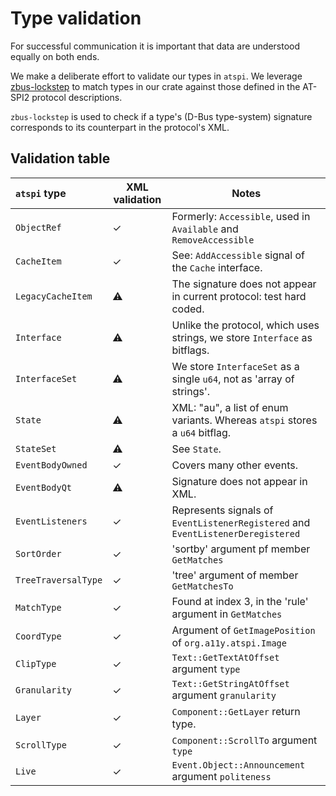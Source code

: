 # Type validation

For successful communication it is important that data are
understood equally on both ends.

We make a deliberate effort to validate our types in `atspi`.
We leverage [zbus-lockstep](https://github.com/luukvanderduim/zbus-lockstep/) to match types in our crate against those defined in the AT-SPI2 protocol descriptions.

`zbus-lockstep` is used to check if a type's (D-Bus type-system) signature corresponds to its counterpart in the protocol's XML.

## Validation table

| `atspi` type| XML validation | Notes |
|:--|---|---|
| `ObjectRef`| ✓ | Formerly: `Accessible`, used in `Available` and `RemoveAccessible`|
| `CacheItem`| ✓ | See: `AddAccessible` signal of the `Cache` interface.|
| `LegacyCacheItem` | ⚠ | The signature does not appear in current protocol: test hard coded.|
| `Interface` | ⚠ | Unlike the protocol, which uses strings, we store `Interface` as bitflags.|
| `InterfaceSet` | ⚠ | We store `InterfaceSet` as a single `u64`, not as 'array of strings'.|
| `State` | ⚠ | XML: "au", a list of enum variants. Whereas `atspi` stores a `u64` bitflag.|
| `StateSet` | ⚠ | See `State`.|
| `EventBodyOwned` | ✓ | Covers many other events.|
| `EventBodyQt` | ⚠ | Signature does not appear in XML.|
| `EventListeners` | ✓ | Represents signals of `EventListenerRegistered` and `EventListenerDeregistered`|
| `SortOrder` | ✓ | 'sortby' argument pf member `GetMatches`|
| `TreeTraversalType` | ✓ | 'tree' argument of member `GetMatchesTo`|
| `MatchType` | ✓ | Found at index 3, in the 'rule' argument in `GetMatches`|
| `CoordType` | ✓ | Argument of `GetImagePosition` of `org.a11y.atspi.Image`|
| `ClipType` | ✓ | `Text::GetTextAtOffset` argument `type`|
| `Granularity` | ✓ | `Text::GetStringAtOffset` argument `granularity`|
| `Layer` | ✓ | `Component::GetLayer` return type.|
| `ScrollType` | ✓ | `Component::ScrollTo` argument `type`|
| `Live` | ✓ | `Event.Object::Announcement` argument `politeness`|
